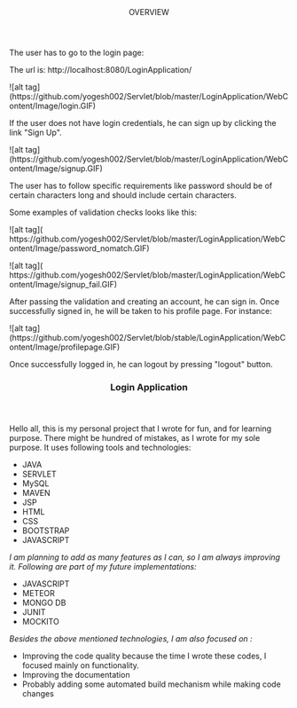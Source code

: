 <html>
<head>
<meta charset="ISO-8859-1">
</head>
<body>
	<section>
	 	<header>OVERVIEW</header>
			<p>The user has to go to the login page:</p>
			<p>The url is: http://localhost:8080/LoginApplication/</p>
			<p>![alt
				tag](https://github.com/yogesh002/Servlet/blob/master/LoginApplication/WebContent/Image/login.GIF)</p>
			<p>If the user does not have login credentials, he can sign up by
				clicking the link "Sign Up".</p>
			<p>![alt
				tag](https://github.com/yogesh002/Servlet/blob/master/LoginApplication/WebContent/Image/signup.GIF)</p>
			<p>The user has to follow specific requirements like password
				should be of certain characters long and should include certain
				characters. 
			</p>
			<p>
		  Some examples of validation checks looks like this:
			</p>
			<p>
			![alt
				tag](	https://github.com/yogesh002/Servlet/blob/master/LoginApplication/WebContent/Image/password_nomatch.GIF)
		  </p>
		  <p>
		  ![alt
				tag](	https://github.com/yogesh002/Servlet/blob/master/LoginApplication/WebContent/Image/signup_fail.GIF)
		  </p>
		  <p>After passing the validation and creating an account, he
				can sign in. Once successfully signed in, he will be taken to his
				profile page. For instance:</p>
			<p>
				![alt tag](https://github.com/yogesh002/Servlet/blob/stable/LoginApplication/WebContent/Image/profilepage.GIF)</p>
				<p>Once successfully logged in, he can logout by pressing "logout" button.</p
			</article>
		<article>
			<header>
				<h1>Login Application</h1>
			</header>
			Hello all, this is my personal project that I wrote for fun, and for
			learning purpose. There might be hundred of mistakes, as I wrote for my sole purpose. It uses following tools and technologies:
      <div>
			<ul>
				<li>JAVA</li>
				<li>SERVLET</li>
				<li>MySQL</li>
				<li>MAVEN</li>
				<li>JSP</li>
				<li>HTML</li>
				<li>CSS</li>
				<li>BOOTSTRAP</li>
				<li>JAVASCRIPT</li>
			</ul>
			</div>
			<em>I am planning to add as many features as I can, so I am always improving it. Following are part of my future implementations:</em>
			<div>
			<ul>
				<li>JAVASCRIPT</li>
				<li>METEOR</li>
				<li>MONGO DB</li>
				<li>JUNIT</li>
				<li>MOCKITO</li>
			</ul>
			<em>Besides the above mentioned technologies, I am also focused on :</em>
			<ul>
			  <li>Improving the code quality because the time I wrote these codes, I focused mainly on functionality.</li>
			  <li>Improving the documentation</li>
			  <li>Probably adding some automated build mechanism while making code changes</li>
			</ul>
			</div>
		</article>
		<article>
	</section>
</body>
</html>
